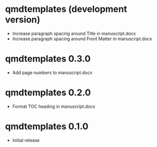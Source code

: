 # qmdtemplates (development version)

* Increase paragraph spacing around Title in manuscript.docx
* Increase paragraph spacing around Front Matter in manuscript.docx

# qmdtemplates 0.3.0

* Add page numbers to manuscript.docx

# qmdtemplates 0.2.0

* Format TOC heading in manuscript.docx

# qmdtemplates 0.1.0

* Initial release

